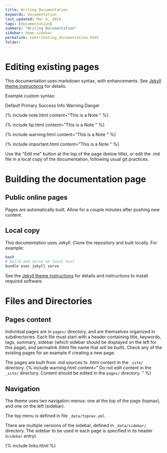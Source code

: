 ```yaml
---
title: Writing Documentation
keywords: documentation
last_updated: Mar 4, 2024
tags: [documentation]
summary: "Writing Documentation"
sidebar: home_sidebar
permalink: contributing_documentation.html
folder: 
---
```


# Editing existing pages

This documentation uses markdown syntax, with enhancements.
See [Jekyll theme instructions](https://idratherbewriting.com/documentation-theme-jekyll/index.html) for details.

Example custom syntax:


<span class="label label-default">Default</span>
<span class="label label-primary">Primary</span>
<span class="label label-success">Success</span>
<span class="label label-info">Info</span>
<span class="label label-warning">Warning</span>
<span class="label label-danger">Danger</span>


{% include note.html content="This is a Note
" %}


{% include tip.html content="This is a Note
" %}

{% include warning.html content="This is a Note
" %}

{% include important.html content="This is a Note
" %}



Use the "Edit me" button at the top of the page (below title), or edit the .md file in a local copy of the documentation, following usual git practices.

# Building the documentation page

## Public online pages

Pages are automatically built. Allow for a couple minutes after pushing new content.

## Local copy

This documentation uses Jekyll.
Clone the repository and built locally. For example:

~~~bash
bash
# build and serve on local host
bundle exec jekyll serve
~~~

See the [Jekyll theme instructions](https://idratherbewriting.com/documentation-theme-jekyll/index.html) for details and instructions to install required software.



# Files and Directories

## Pages content

Individual pages are in `pages/` directory, and are themselves organized in subdirectories. Each file must start with a header containing title, keywords, tags, summary, sidebar (which sidebar should be displayed on the left for this page), and permalink (html file name that will be built). Check any of the existing pages for an example if creating a new page.

The pages are built from .md sources to .html content in the `_site/` directory.
{% include warning.html content="
Do not edit content in the `_site/` directory. Content should be edited in the `pages/` directory.
" %}

## Navigation

The theme uses two navigation menus: one at the top of the page (topnav), and one on the left (sidebar).

The top menu is defined in file `_data/topnav.yml`.

There are multiple versions of the sidebar, defined in `_data/sidebar/` directory. The sidebar to be used in each page is specified in its header (`sidebar` entry).




{% include links.html %}

